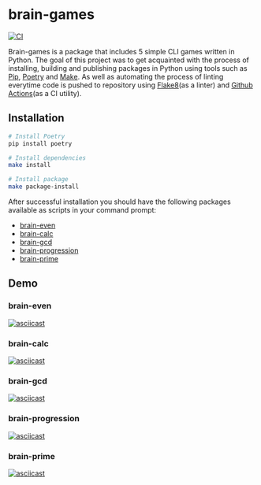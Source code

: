 # brain-games

[![CI](https://github.com/justpwned/python-project-lvl1/actions/workflows/ci.yml/badge.svg)](https://github.com/justpwned/python-project-lvl1/actions/workflows/ci.yml)

Brain-games is a package that includes 5 simple CLI games written in Python. The goal of this project was to get acquainted with the process of installing, building and publishing packages in Python using tools such as [Pip](https://pip.pypa.io/en/stable/), [Poetry](https://python-poetry.org/) and [Make](https://www.gnu.org/software/make/). As well as automating the process of linting everytime code is pushed to repository using [Flake8](https://flake8.pycqa.org/en/latest/)(as a linter) and [Github Actions](https://github.com/features/actions)(as a CI utility).

## Installation

```bash
# Install Poetry
pip install poetry

# Install dependencies
make install

# Install package
make package-install
```

After successful installation you should have the following packages available as scripts in your command prompt:

- [brain-even](#brain-even)
- [brain-calc](#brain-calc)
- [brain-gcd](#brain-gcd)
- [brain-progression](#brain-progression)
- [brain-prime](#brain-prime)

## Demo

### brain-even

[![asciicast](https://asciinema.org/a/KtHWVuOJWApI3N3a5dyCw5uCm.png)](https://asciinema.org/a/KtHWVuOJWApI3N3a5dyCw5uCm)

### brain-calc

[![asciicast](https://asciinema.org/a/DvaF7asVXi0IrPxMgpR6auzoY.png)](https://asciinema.org/a/DvaF7asVXi0IrPxMgpR6auzoY)

### brain-gcd

[![asciicast](https://asciinema.org/a/VYPUb2vopzeaXByIoUFJLsh1X.png)](https://asciinema.org/a/VYPUb2vopzeaXByIoUFJLsh1X)

### brain-progression

[![asciicast](https://asciinema.org/a/utA9w9CEUNBfpO4D2ozZAHXCB.png)](https://asciinema.org/a/utA9w9CEUNBfpO4D2ozZAHXCB)

### brain-prime

[![asciicast](https://asciinema.org/a/gSH74Uxhfion698WnSRj22YNX.png)](https://asciinema.org/a/gSH74Uxhfion698WnSRj22YNX)
